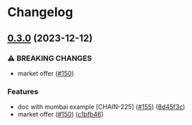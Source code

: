 # Changelog

## [0.3.0](https://github.com/fluencelabs/deal/compare/deal-aurora-v0.2.22...deal-aurora-v0.3.0) (2023-12-12)


### ⚠ BREAKING CHANGES

* market offer ([#150](https://github.com/fluencelabs/deal/issues/150))

### Features

* doc with mumbai example [CHAIN-225] ([#155](https://github.com/fluencelabs/deal/issues/155)) ([8d45f3c](https://github.com/fluencelabs/deal/commit/8d45f3c03e707a0ecea0ed1789fb897f1fc2392a))
* market offer ([#150](https://github.com/fluencelabs/deal/issues/150)) ([c1bfb46](https://github.com/fluencelabs/deal/commit/c1bfb4615c44805e5d56a3a83623b4e38d433705))
